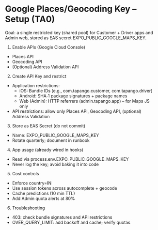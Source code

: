 # Google Places/Geocoding Key – Setup (TA0)

Goal: a single restricted key (shared pool) for Customer + Driver apps and Admin
web, stored as EAS secret EXPO_PUBLIC_GOOGLE_MAPS_KEY.

1. Enable APIs (Google Cloud Console)

- Places API
- Geocoding API
- (Optional) Address Validation API

2. Create API Key and restrict

- Application restrictions:
  - iOS: Bundle IDs (e.g., com.tapango.customer, com.tapango.driver)
  - Android: SHA‑1 package signatures + package names
  - Web (Admin): HTTP referrers (admin.tapango.app) – for Maps JS only
- API restrictions: allow only Places API, Geocoding API, (optional) Address
  Validation

3. Store as EAS Secret (do not commit)

- Name: EXPO_PUBLIC_GOOGLE_MAPS_KEY
- Rotate quarterly; document in runbook

4. App usage (already wired in hooks)

- Read via process.env.EXPO_PUBLIC_GOOGLE_MAPS_KEY
- Never log the key; avoid baking it into code

5. Cost controls

- Enforce country=IN
- Use session tokens across autocomplete + geocode
- Cache predictions (10 min TTL)
- Add Admin quota alerts at 80%

6. Troubleshooting

- 403: check bundle signatures and API restrictions
- OVER_QUERY_LIMIT: add backoff and cache; verify quotas
